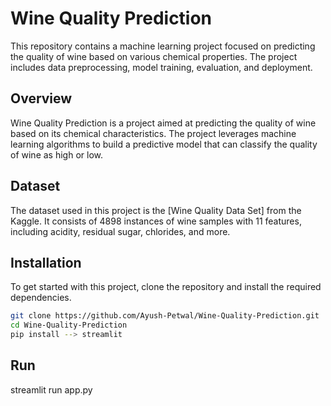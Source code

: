 # Wine Quality Prediction

This repository contains a machine learning project focused on predicting the quality of wine based on various chemical properties. The project includes data preprocessing, model training, evaluation, and deployment.

## Overview
Wine Quality Prediction is a project aimed at predicting the quality of wine based on its chemical characteristics. The project leverages machine learning algorithms to build a predictive model that can classify the quality of wine as high or low.

## Dataset
The dataset used in this project is the [Wine Quality Data Set] from the Kaggle. It consists of 4898 instances of wine samples with 11 features, including acidity, residual sugar, chlorides, and more.

## Installation
To get started with this project, clone the repository and install the required dependencies.

```bash
git clone https://github.com/Ayush-Petwal/Wine-Quality-Prediction.git
cd Wine-Quality-Prediction
pip install --> streamlit
```
## Run
streamlit run app.py
